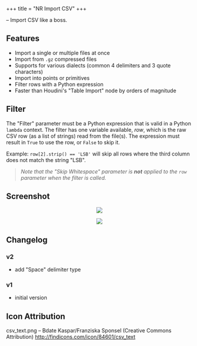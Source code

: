 +++
title = "NR Import CSV"
+++

&ndash; Import CSV like a boss.

## Features

* Import a single or multiple files at once
* Import from `.gz` compressed files
* Supports for various dialects (common 4 delimiters and 3 quote characters)
* Import into points or primitives
* Filter rows with a Python expression
* Faster than Houdini's "Table Import" node by orders of magnitude

## Filter

The "Filter" parameter must be a Python expression that is valid in a Python
`lambda` context. The filter has one variable available, *row*, which is the
raw CSV row (as a list of strings) read from the file(s). The expression must
result in `True` to use the row, or `False` to skip it.

Example: `row[2].strip() == 'LSB'` will skip all rows where the third column
does not match the string "LSB".

> *Note that the "Skip Whitespace" parameter is __not__ applied to the `row`
> parameter when the filter is called.*

## Screenshot

<p align="center"><img src="https://i.imgur.com/SJGiTk4.png"/></p>
<p align="center"><img src="https://i.imgur.com/3Nu0huN.png"/></p>

## Changelog

### v2

* add "Space" delimiter type

### v1

* initial version

## Icon Attribution

csv_text.png &ndash; Bdate Kaspar/Franziska Sponsel (Creative Commons Attribution) http://findicons.com/icon/84601/csv_text
